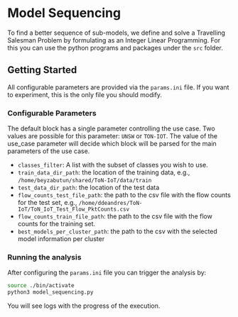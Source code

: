 # Model Sequencing
To find a better sequence of sub-models, we define and solve a Travelling Salesman Problem by formulating as an Integer Linear Programming.
For this you can use the python programs and packages under the `src` folder.

## Getting Started
All configurable parameters are provided via the `params.ini` file.
If you want to experiment, this is the only file you should modify.

### Configurable Parameters
The default block has a single parameter controlling the use case. Two values are possible for this parameter: `UNSW` or
`TON-IOT`. The value of the use_case parameter will decide which block will be parsed for the main parameters of the use
case.
- `classes_filter`: A list with the subset of classes you wish to use.
- `train_data_dir_path`: the location of the training data, e.g., `/home/beyzabutun/shared/ToN-IoT/data/train`
- `test_data_dir_path`: the location of the test data
- `flow_counts_test_file_path`: the path to the csv file with the flow counts for the test set, e.g., `/home/ddeandres/ToN-IoT/ToN_IoT_Test_Flow_PktCounts.csv`
- `flow_counts_train_file_path`: the path to the csv file with the flow counts for the training set.
- `best_models_per_cluster_path`: the path to the csv with the selected model information per cluster

### Running the analysis
After configuring the `params.ini` file you can trigger the analysis by:
```bash
source ./bin/activate
python3 model_sequencing.py
```
You will see logs with the progress of the execution.
